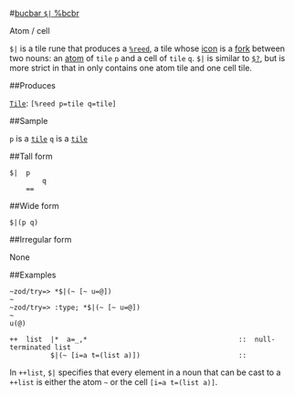 #[bucbar `$|` %bcbr](#bcbr)

Atom / cell

`$|` is a tile rune that produces a [`%reed`](), a tile whose [icon]() is a [fork]() between two nouns: an [atom]() of `tile` `p` and a cell of `tile` `q`. `$|` is similar to [`$?`](), but is more strict in that in only contains one atom tile and one cell tile.

##Produces

[`Tile`](): `[%reed p=tile q=tile]`

##Sample

`p` is a [`tile`]()
`q` is a [`tile`]() 

##Tall form

    $|  p
            q
        ==

##Wide form

    $|(p q)

##Irregular form

None

##Examples

    ~zod/try=> *$|(~ [~ u=@])
    ~
    ~zod/try=> :type; *$|(~ [~ u=@])
    ~
    u(@)

```
++  list  |*  a=_,*                                     ::  null-terminated list
          $|(~ [i=a t=(list a)])                        ::
```

In `++list`, `$|` specifies that every element in a noun that can be cast to a `++list` is either the atom `~` or the cell `[i=a t=(list a)]`.

